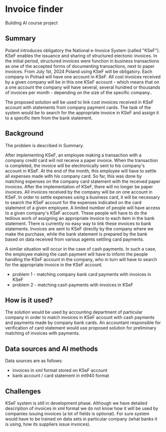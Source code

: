 # Invoice finder

Building AI course project

## Summary

Poland introduces obligatory the National e-Invoice System (called "KSeF"). 
KSeF enables the issuance and sharing of structured electonic invoices. 
In the initial period, structured invoices were function in business transactions as one of the accepted forms of documenting transactions, 
next to paper invoices. 
From July 1st, 2024 Poland using KSeF will be obligatory. Each company in Polnad will have one account in KSeF. 
All cost invoices received by a given company will be in this one KSeF account - which means that on a one account the company will
have several, several hundred or thousands of invoices per month - depending on the size of the specific company..

The proposed solution will be used to link cost invoices received in KSeF account with statements from company payment cards. 
The task of the system would be to search for the appropriate invoice in KSeF and assign it to a specific item from the bank statement.

## Background

The problem is described in Summary. 

After implementing KSeF, an employee making a transaction with a company credit card will not receive a paper invoice. 
When the transaction is completed, the invoice will be electronically sent to his company's account in KSeF. 
At the end of the month, this employee will have to settle all expenses made with his company card. 
So far, this was done by matching expenses on the company card statement with the received paper invoices. 
After the implementation of KSeF, there will no longer be paper invoices. 
All invoices received by the company will be on one account in KSeF.
In order to settle expenses using a business card, it will be necessary to search the KSeF account for the expenses indicated on the 
card statement of a given employee. A limited number of people will have access to a given company's KSeF account. These people will have 
to do the tedious work of assigning an appropriate invoice to each item in the bank statement. There is currently no easy way to link 
these invoices to bank statements. Invoices are sent to KSeF directly by the company where we make the purchase, while the bank statement 
is prepared by the bank based on data received from various agents settling card payments.

A similar situation will occur in the case of cash payments. In such a case, the employee making the cash payment will have to inform 
the people handling the KSeF account in the company, who in turn will have to search for the appropriate invoice in the KSeF account.

* problem 1 - matching company bank card payments with invoices in KSeF
* problem 2 - matching cash payments with invoices in KSeF

## How is it used?

The solution would be used by accounting department of particular company in order to match invoices in KSeF account with cash payments and payments made by company bank cards.
An accountant responsible for verification of card statement would use proposed solution for preliminary matching of invoices with payments. 

## Data sources and AI methods

Data sources are as follows:
* invoices in xml format stored on KSeF account
* bank account / card statement in mt940 format
  
## Challenges

KSeF system is still in development phase. Although we have detailed description of invoices in xml format we do not know how it will be used by companies issuing invoices 
(a lot of fields is optional). For sure system would have to be trained on data sets in particular company (what banks it is using, how its suppliers issue invoices).
